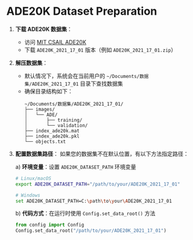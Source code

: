# ADE20K Dataset Preparation

1. **下载 ADE20K 数据集**：
   - 访问 [MIT CSAIL ADE20K](https://groups.csail.mit.edu/vision/datasets/ADE20K/)
   - 下载 `ADE20K_2021_17_01` 版本（例如 `ADE20K_2021_17_01.zip`）
2. **解压数据集**：
   - 默认情况下，系统会在当前用户的 `~/Documents/数据集/ADE20K_2021_17_01` 目录下查找数据集
   - 确保目录结构如下：
     ```
     ~/Documents/数据集/ADE20K_2021_17_01/
     ├── images/
     │   └── ADE/
     │       ├── training/
     │       └── validation/
     ├── index_ade20k.mat
     ├── index_ade20k.pkl
     └── objects.txt
     ```
3. **配置数据集路径**：
   如果您的数据集不在默认位置，有以下方法指定路径：
   
   a) **环境变量**：设置 `ADE20K_DATASET_PATH` 环境变量
      ```bash
      # Linux/macOS
      export ADE20K_DATASET_PATH="/path/to/your/ADE20K_2021_17_01"
      
      # Windows
      set ADE20K_DATASET_PATH=C:\path\to\your\ADE20K_2021_17_01
      ```
      
   b) **代码方式**：在运行时使用 `Config.set_data_root()` 方法
      ```python
      from config import Config
      Config.set_data_root("/path/to/your/ADE20K_2021_17_01")
      ```